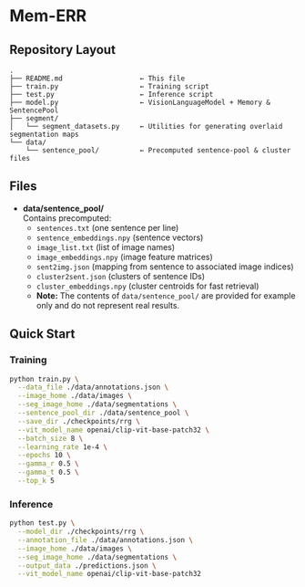 # Mem-ERR

## Repository Layout

```
.
├── README.md                   ← This file
├── train.py                    ← Training script
├── test.py                     ← Inference script
├── model.py                    ← VisionLanguageModel + Memory & SentencePool
├── segment/
│   └── segment_datasets.py     ← Utilities for generating overlaid segmentation maps
└── data/
    └── sentence_pool/          ← Precomputed sentence-pool & cluster files
```

## Files

- **data/sentence_pool/**  
  Contains precomputed:
  - `sentences.txt` (one sentence per line)
  - `sentence_embeddings.npy` (sentence vectors)
  - `image_list.txt` (list of image names)
  - `image_embeddings.npy` (image feature matrices)
  - `sent2img.json` (mapping from sentence to associated image indices)
  - `cluster2sent.json` (clusters of sentence IDs)
  - `cluster_embeddings.npy` (cluster centroids for fast retrieval)
  - **Note:** The contents of `data/sentence_pool/` are provided for example only and do not represent real results.

## Quick Start

### Training

```bash
python train.py \
  --data_file ./data/annotations.json \
  --image_home ./data/images \
  --seg_image_home ./data/segmentations \
  --sentence_pool_dir ./data/sentence_pool \
  --save_dir ./checkpoints/rrg \
  --vit_model_name openai/clip-vit-base-patch32 \
  --batch_size 8 \
  --learning_rate 1e-4 \
  --epochs 10 \
  --gamma_r 0.5 \
  --gamma_t 0.5 \
  --top_k 5
```

### Inference

```bash
python test.py \
  --model_dir ./checkpoints/rrg \
  --annotation_file ./data/annotations.json \
  --image_home ./data/images \
  --seg_image_home ./data/segmentations \
  --output_data ./predictions.json \
  --vit_model_name openai/clip-vit-base-patch32
```
